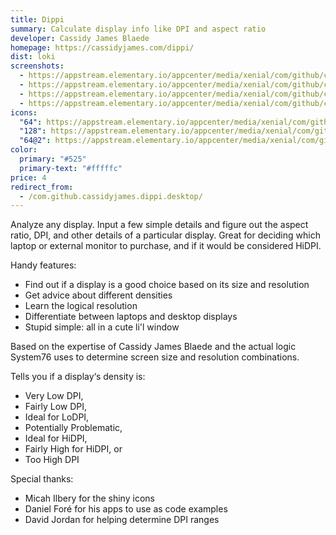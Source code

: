 ```yaml
---
title: Dippi
summary: Calculate display info like DPI and aspect ratio
developer: Cassidy James Blaede
homepage: https://cassidyjames.com/dippi/
dist: loki
screenshots:
  - https://appstream.elementary.io/appcenter/media/xenial/com/github/cassidyjames.dippi.desktop/0EF6D504EA7E750E011C8E221E955479/screenshots/image-1_orig.png
  - https://appstream.elementary.io/appcenter/media/xenial/com/github/cassidyjames.dippi.desktop/0EF6D504EA7E750E011C8E221E955479/screenshots/image-2_orig.png
  - https://appstream.elementary.io/appcenter/media/xenial/com/github/cassidyjames.dippi.desktop/0EF6D504EA7E750E011C8E221E955479/screenshots/image-3_orig.png
  - https://appstream.elementary.io/appcenter/media/xenial/com/github/cassidyjames.dippi.desktop/0EF6D504EA7E750E011C8E221E955479/screenshots/image-4_orig.png
icons:
  "64": https://appstream.elementary.io/appcenter/media/xenial/com/github/cassidyjames.dippi.desktop/0EF6D504EA7E750E011C8E221E955479/icons/64x64/com.github.cassidyjames.dippi_com.github.cassidyjames.dippi.png
  "128": https://appstream.elementary.io/appcenter/media/xenial/com/github/cassidyjames.dippi.desktop/0EF6D504EA7E750E011C8E221E955479/icons/128x128/com.github.cassidyjames.dippi_com.github.cassidyjames.dippi.png
  "64@2": https://appstream.elementary.io/appcenter/media/xenial/com/github/cassidyjames.dippi.desktop/0EF6D504EA7E750E011C8E221E955479/icons/64x64@2/com.github.cassidyjames.dippi_com.github.cassidyjames.dippi.png
color:
  primary: "#525"
  primary-text: "#fffffc"
price: 4
redirect_from:
  - /com.github.cassidyjames.dippi.desktop/
---
```


<p>Analyze any display. Input a few simple details and figure out the aspect ratio, DPI, and other details of a particular display. Great for deciding which laptop or external monitor to purchase, and if it would be considered HiDPI.</p>
<p>Handy features:</p>
<ul>
  <li>Find out if a display is a good choice based on its size and resolution</li>
  <li>Get advice about different densities</li>
  <li>Learn the logical resolution</li>
  <li>Differentiate between laptops and desktop displays</li>
  <li>Stupid simple: all in a cute li&apos;l window</li>
</ul>
<p>Based on the expertise of Cassidy James Blaede and the actual logic System76 uses to determine screen size and resolution combinations.</p>
<p>Tells you if a display‘s density is:</p>
<ul>
  <li>Very Low DPI,</li>
  <li>Fairly Low DPI,</li>
  <li>Ideal for LoDPI,</li>
  <li>Potentially Problematic,</li>
  <li>Ideal for HiDPI,</li>
  <li>Fairly High for HiDPI, or</li>
  <li>Too High DPI</li>
</ul>
<p>Special thanks:</p>
<ul>
  <li>Micah Ilbery for the shiny icons</li>
  <li>Daniel Foré for his apps to use as code examples</li>
  <li>David Jordan for helping determine DPI ranges</li>
</ul>